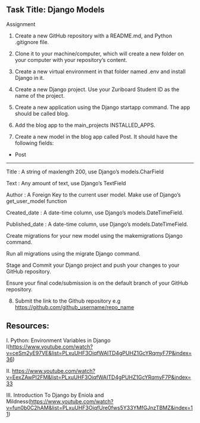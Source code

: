## Task Title: Django Models

Assignment

1. Create a new GitHub repository with a README.md, and Python .gitignore file.

2. Clone it to your machine/computer, which will create a new folder on your computer with your repository’s content.

3. Create a new virtual environment in that folder named .env and install Django in it.

4. Create a new Django project. Use your Zuriboard Student ID as the name of the project.

5. Create a new application using the Django startapp command. The app should be called blog.

6. Add the blog app to the main_projects INSTALLED_APPS.

7. Create a new model in the blog app called Post. It should have the following fields:

- Post

---

Title : A string of maxlength 200, use Django’s models.CharField

Text : Any amount of text, use Django’s TextField

Author : A Foreign Key to the current user model. Make use of Django’s get_user_model function

Created_date : A date-time column, use Django’s models.DateTimeField.

Published_date : A date-time column, use Django’s models.DateTimeField.

Create migrations for your new model using the makemigrations Django command.

Run all migrations using the migrate Django command.

Stage and Commit your Django project and push your changes to your GitHub repository.

Ensure your final code/submission is on the default branch of your GitHub repository.

8. Submit the link to the Github repository e.g https://github.com/github_username/repo_name

## Resources:

I. Python: Environment Variables in Django I(https://www.youtube.com/watch?v=ceSm2yE97VE&list=PLxuUHF3OiqfWAITD4gPUHZ1GcYRqmyF7P&index=36)

II. https://www.youtube.com/watch?v=EexZAwPI2FM&list=PLxuUHF3OiqfWAITD4gPUHZ1GcYRqmyF7P&index=33

III. Introduction To Django by Eniola and Mildness(https://www.youtube.com/watch?v=fun0b0C2hAM&list=PLxuUHF3OiqfUre0fws5Y33YMfGJnzTBMZ&index=11)
